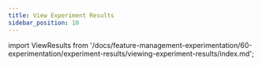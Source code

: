 ```yaml
---
title: View Experiment Results
sidebar_position: 10
---
```


import ViewResults from '/docs/feature-management-experimentation/60-experimentation/experiment-results/viewing-experiment-results/index.md';

<ViewResults />